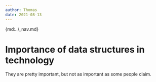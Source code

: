 ```yaml
---
author: Thomas
date: 2021-08-13
---
```


{md:../_nav.md}

# Importance of data structures in technology

They are pretty important, but not as important as some people claim.
